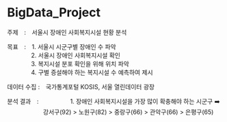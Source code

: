 # BigData_Project
주제 : 서울시 장애인 사회복지시설 현황 분석</br>

목표 : 1. 서울시 시군구별 장애인 수 파악</br>
    2. 서울시 장애인 사회복지시설 확인</br>
    3. 복지시설 분포 확인을 위해 위치 파악</br>
    4. 구별 증설해야 하는 복지시설 수 예측하여 제시</br>

데이터 수집 : 국가통계포털 KOSIS, 서울 열린데이터 광장</br>

분석 결과 : 
    1. 장애인 사회복지시설을 가장 많이 확충해야 하는 시군구 ➡️ 
      강서구(92) > 노원구(82) > 중랑구(66) > 관악구(66) > 은평구(65)
